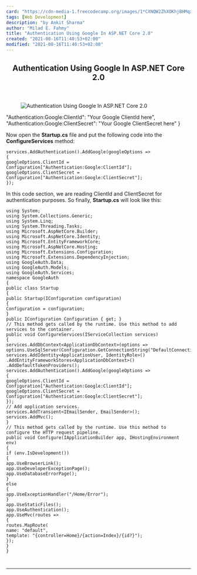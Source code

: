 ```yaml
---
card: "https://cdn-media-1.freecodecamp.org/images/1*CXNQW2ZhXOKhjBHMqxPT0A.jpeg"
tags: [Web Development]
description: "by Ankit Sharma"
author: "Milad E. Fahmy"
title: "Authentication Using Google In ASP.NET Core 2.0"
created: "2021-08-16T11:40:53+02:00"
modified: "2021-08-16T11:40:53+02:00"
---
```

<div class="site-wrapper">
<main id="site-main" class="site-main outer">
<div class="inner">
<article class="post-full post tag-web-development tag-authentication tag-technology tag-tech tag-programming ">
<header class="post-full-header">
<h1 class="post-full-title">Authentication Using Google In ASP.NET Core 2.0</h1>
</header>
<figure class="post-full-image">
<picture>
<source media="(max-width: 700px)" sizes="1px" srcset="data:image/gif;base64,R0lGODlhAQABAIAAAAAAAP///yH5BAEAAAAALAAAAAABAAEAAAIBRAA7 1w">
<source media="(min-width: 701px)" sizes="(max-width: 800px) 400px,
(max-width: 1170px) 700px,
1400px" srcset="https://cdn-media-1.freecodecamp.org/images/1*CXNQW2ZhXOKhjBHMqxPT0A.jpeg 300w,
https://cdn-media-1.freecodecamp.org/images/1*CXNQW2ZhXOKhjBHMqxPT0A.jpeg 600w,
https://cdn-media-1.freecodecamp.org/images/1*CXNQW2ZhXOKhjBHMqxPT0A.jpeg 1000w,
https://cdn-media-1.freecodecamp.org/images/1*CXNQW2ZhXOKhjBHMqxPT0A.jpeg 2000w">
<img onerror="this.style.display='none'" src="https://cdn-media-1.freecodecamp.org/images/1*CXNQW2ZhXOKhjBHMqxPT0A.jpeg" alt="Authentication Using Google In ASP.NET Core 2.0">
</picture>
</figure>
<section class="post-full-content">
<div class="post-content medium-migrated-article">
"Authentication:Google:ClientId": "Your Google ClientId here",
"Authentication:Google:ClientSecret": "Your Google ClientSecret here"
}</code></pre><p>Now open the <strong>Startup.cs</strong> file and put the following code into the <strong>ConfigureServices</strong> method:</p><pre><code class="language-cs">services.AddAuthentication().AddGoogle(googleOptions =&gt;
{
googleOptions.ClientId = Configuration["Authentication:Google:ClientId"];
googleOptions.ClientSecret = Configuration["Authentication:Google:ClientSecret"];
});</code></pre><p>In this code section, we are reading ClientId and ClientSecret for authentication purposes. So finally, <strong>Startup.cs</strong><em> </em>will look like this:</p><pre><code class="language-cs">using System;
using System.Collections.Generic;
using System.Linq;
using System.Threading.Tasks;
using Microsoft.AspNetCore.Builder;
using Microsoft.AspNetCore.Identity;
using Microsoft.EntityFrameworkCore;
using Microsoft.AspNetCore.Hosting;
using Microsoft.Extensions.Configuration;
using Microsoft.Extensions.DependencyInjection;
using GoogleAuth.Data;
using GoogleAuth.Models;
using GoogleAuth.Services;
namespace GoogleAuth
{
public class Startup
{
public Startup(IConfiguration configuration)
{
Configuration = configuration;
}
public IConfiguration Configuration { get; }
// This method gets called by the runtime. Use this method to add services to the container.
public void ConfigureServices(IServiceCollection services)
{
services.AddDbContext&lt;ApplicationDbContext&gt;(options =&gt;
options.UseSqlServer(Configuration.GetConnectionString("DefaultConnection")));
services.AddIdentity&lt;ApplicationUser, IdentityRole&gt;()
.AddEntityFrameworkStores&lt;ApplicationDbContext&gt;()
.AddDefaultTokenProviders();
services.AddAuthentication().AddGoogle(googleOptions =&gt;
{
googleOptions.ClientId = Configuration["Authentication:Google:ClientId"];
googleOptions.ClientSecret = Configuration["Authentication:Google:ClientSecret"];
});
// Add application services.
services.AddTransient&lt;IEmailSender, EmailSender&gt;();
services.AddMvc();
}
// This method gets called by the runtime. Use this method to configure the HTTP request pipeline.
public void Configure(IApplicationBuilder app, IHostingEnvironment env)
{
if (env.IsDevelopment())
{
app.UseBrowserLink();
app.UseDeveloperExceptionPage();
app.UseDatabaseErrorPage();
}
else
{
app.UseExceptionHandler("/Home/Error");
}
app.UseStaticFiles();
app.UseAuthentication();
app.UseMvc(routes =&gt;
{
routes.MapRoute(
name: "default",
template: "{controller=Home}/{action=Index}/{id?}");
});
}
}
</div>
<hr>
</section>
</article>
</div>
</main>
</div>
<!-- Google Tag Manager (noscript) -->
<!-- End Google Tag Manager (noscript) -->
